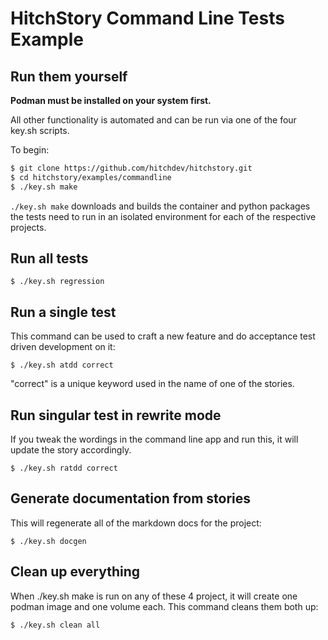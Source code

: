 # HitchStory Command Line Tests Example

## Run them yourself

**Podman must be installed on your system first.**

All other functionality is automated and can be run via one of the 
four key.sh scripts.

To begin:

```bash
$ git clone https://github.com/hitchdev/hitchstory.git
$ cd hitchstory/examples/commandline
$ ./key.sh make
```

`./key.sh make` downloads and builds the container and python packages the
tests need to run in an isolated environment for each of the respective projects.


## Run all tests

```
$ ./key.sh regression
```

## Run a single test

This command can be used to craft a new feature and do
acceptance test driven development on it:

```
$ ./key.sh atdd correct
```

"correct" is a unique keyword used in the name of one of the stories.

## Run singular test in rewrite mode

If you tweak the wordings in the command line app and run this, it will
update the story accordingly.

```
$ ./key.sh ratdd correct
```

## Generate documentation from stories

This will regenerate all of the markdown docs for the project:

```
$ ./key.sh docgen
```

## Clean up everything

When ./key.sh make is run on any of these 4 project, it will create one podman image and one volume
each. This command cleans them both up:

```
$ ./key.sh clean all
```
